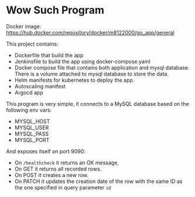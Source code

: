 # Wow Such Program

Docker image: https://hub.docker.com/repository/docker/m8122000/go_app/general

This project contains:
* Dockerfile that build the app
* Jenkinsfile to build the app using docker-compose.yaml
* Docker compose file that contains both application and mysql database. There is a volume attached to mysql database to store the data.
* Helm manifests for kubernetes to deploy the app.
* Autoscaling manifest
* Argocd app

This program is very simple, it connects to a MySQL database based on the following env vars:
* MYSQL_HOST
* MYSQL_USER
* MYSQL_PASS
* MYSQL_PORT

And exposes itself on port 9090:
* On `/healthcheck` it returns an OK message, 
* On GET it returns all recorded rows.
* On POST it creates a new row.
* On PATCH it updates the creation date of the row with the same ID as the one specified in query parameter `id`